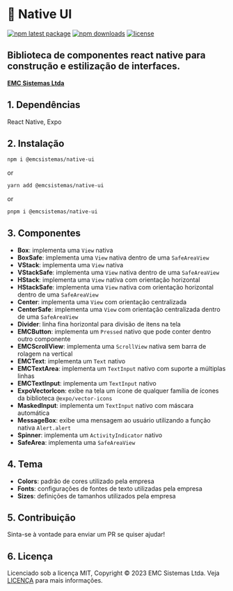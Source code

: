 # 📱 Native UI

[![npm latest package](https://img.shields.io/npm/v/@emcsistemas/native-ui/latest.svg)](https://www.npmjs.com/package/@emcsistemas/native-ui)
[![npm downloads](https://img.shields.io/npm/dm/@emcsistemas/native-ui.svg)](https://npm-stat.com/charts.html?package=@emcsistemas/native-ui)
[![license](https://img.shields.io/badge/license-MIT-blue.svg)](https://github.com/emcsistemas/bibliotecas-npm/blob/4a3c9e66ebf043c80b428829457d2d7374c6b744/LICENCE)

## Biblioteca de componentes react native para construção e estilização de interfaces.

[**EMC Sistemas Ltda**](https://emcsistemas.com.br/)

## 1. Dependências

React Native, Expo

## 2. Instalação

```sh
npm i @emcsistemas/native-ui
```
or
```sh
yarn add @emcsistemas/native-ui
```
or
```sh
pnpm i @emcsistemas/native-ui
```

## 3. Componentes

- **Box**: implementa uma ```View``` nativa
- **BoxSafe**: implementa uma ```View``` nativa dentro de uma ```SafeAreaView```
- **VStack**: implementa uma ```View``` nativa
- **VStackSafe**: implementa uma ```View``` nativa dentro de uma ```SafeAreaView```
- **HStack**: implementa uma ```View``` nativa com orientação horizontal
- **HStackSafe**: implementa uma ```View``` nativa com orientação horizontal dentro de uma ```SafeAreaView```
- **Center**: implementa uma ```View``` com orientação centralizada
- **CenterSafe**: implementa uma ```View``` com orientação centralizada dentro de uma ```SafeAreaView```
- **Divider**: linha fina horizontal para divisão de itens na tela
- **EMCButton**: implementa um ```Pressed``` nativo que pode conter dentro outro componente
- **EMCScrollView**: implementa uma ```ScrollView``` nativa sem barra de rolagem na vertical
- **EMCText**: implementa um ```Text``` nativo
- **EMCTextArea**: implementa um ```TextInput``` nativo com suporte a múltiplas linhas
- **EMCTextInput**: implementa um ```TextInput``` nativo
- **ExpoVectorIcon**: exibe na tela um ícone de qualquer família de ícones da biblioteca ```@expo/vector-icons```
- **MaskedInput**: implementa um ```TextInput``` nativo com máscara automática
- **MessageBox**: exibe uma mensagem ao usuário utilizando a função nativa ```Alert.alert```
- **Spinner**: implementa um ```ActivityIndicator``` nativo
- **SafeArea**: implementa uma ```SafeAreaView```

## 4. Tema

- **Colors**: padrão de cores utilizado pela empresa
- **Fonts**: configurações de fontes de texto utilizadas pela empresa
- **Sizes**: definições de tamanhos utilizados pela empresa

## 5. Contribuição

Sinta-se à vontade para enviar um PR se quiser ajudar!

## 6. Licença

Licenciado sob a licença MIT, Copyright © 2023 EMC Sistemas Ltda. Veja [LICENÇA](https://github.com/emcsistemas/bibliotecas-npm/blob/4a3c9e66ebf043c80b428829457d2d7374c6b744/LICENCE) para mais informações.